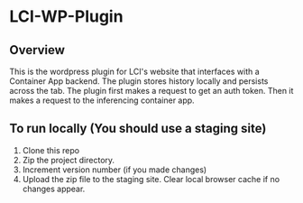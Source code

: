 # LCI-WP-Plugin

## Overview
This is the wordpress plugin for LCI's website that interfaces with a Container App backend. The plugin stores history locally and persists across the tab.
The plugin first makes a request to get an auth token. Then it makes a request to the inferencing container app.

## To run locally (You should use a staging site)
1. Clone this repo
2. Zip the project directory.
3. Increment version number (if you made changes)
4. Upload the zip file to the staging site. Clear local browser cache if no changes appear.
